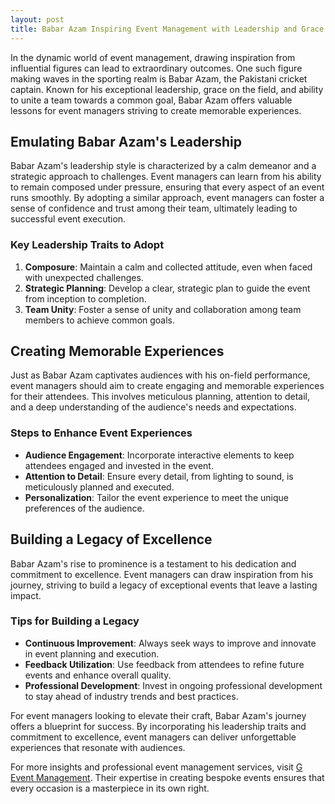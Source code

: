 ```yaml
---
layout: post
title: Babar Azam Inspiring Event Management with Leadership and Grace
---
```



In the dynamic world of event management, drawing inspiration from influential figures can lead to extraordinary outcomes. One such figure making waves in the sporting realm is Babar Azam, the Pakistani cricket captain. Known for his exceptional leadership, grace on the field, and ability to unite a team towards a common goal, Babar Azam offers valuable lessons for event managers striving to create memorable experiences.

## Emulating Babar Azam's Leadership

Babar Azam's leadership style is characterized by a calm demeanor and a strategic approach to challenges. Event managers can learn from his ability to remain composed under pressure, ensuring that every aspect of an event runs smoothly. By adopting a similar approach, event managers can foster a sense of confidence and trust among their team, ultimately leading to successful event execution.

### Key Leadership Traits to Adopt

1. **Composure**: Maintain a calm and collected attitude, even when faced with unexpected challenges.
2. **Strategic Planning**: Develop a clear, strategic plan to guide the event from inception to completion.
3. **Team Unity**: Foster a sense of unity and collaboration among team members to achieve common goals.

## Creating Memorable Experiences

Just as Babar Azam captivates audiences with his on-field performance, event managers should aim to create engaging and memorable experiences for their attendees. This involves meticulous planning, attention to detail, and a deep understanding of the audience's needs and expectations.

### Steps to Enhance Event Experiences

- **Audience Engagement**: Incorporate interactive elements to keep attendees engaged and invested in the event.
- **Attention to Detail**: Ensure every detail, from lighting to sound, is meticulously planned and executed.
- **Personalization**: Tailor the event experience to meet the unique preferences of the audience.

## Building a Legacy of Excellence

Babar Azam's rise to prominence is a testament to his dedication and commitment to excellence. Event managers can draw inspiration from his journey, striving to build a legacy of exceptional events that leave a lasting impact.

### Tips for Building a Legacy

- **Continuous Improvement**: Always seek ways to improve and innovate in event planning and execution.
- **Feedback Utilization**: Use feedback from attendees to refine future events and enhance overall quality.
- **Professional Development**: Invest in ongoing professional development to stay ahead of industry trends and best practices.

For event managers looking to elevate their craft, Babar Azam's journey offers a blueprint for success. By incorporating his leadership traits and commitment to excellence, event managers can deliver unforgettable experiences that resonate with audiences.

For more insights and professional event management services, visit [G Event Management](https://geventm.com/). Their expertise in creating bespoke events ensures that every occasion is a masterpiece in its own right.
